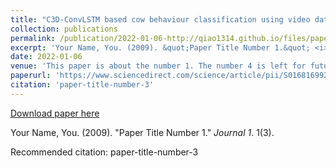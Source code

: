 ```yaml
---
title: "C3D-ConvLSTM based cow behaviour classification using video data for precision livestock farming"
collection: publications
permalink: /publication/2022-01-06-http://qiao1314.github.io/files/paper3.pdf
excerpt: 'Your Name, You. (2009). &quot;Paper Title Number 1.&quot; <i>Journal 1</i>. 1(3).'
date: 2022-01-06
venue: 'This paper is about the number 1. The number 4 is left for future work.'
paperurl: 'https://www.sciencedirect.com/science/article/pii/S0168169921006670'
citation: 'paper-title-number-3'
---
```


<a href='https://www.sciencedirect.com/science/article/pii/S0168169921006670'>Download paper here</a>

Your Name, You. (2009). &quot;Paper Title Number 1.&quot; <i>Journal 1</i>. 1(3).

Recommended citation: paper-title-number-3